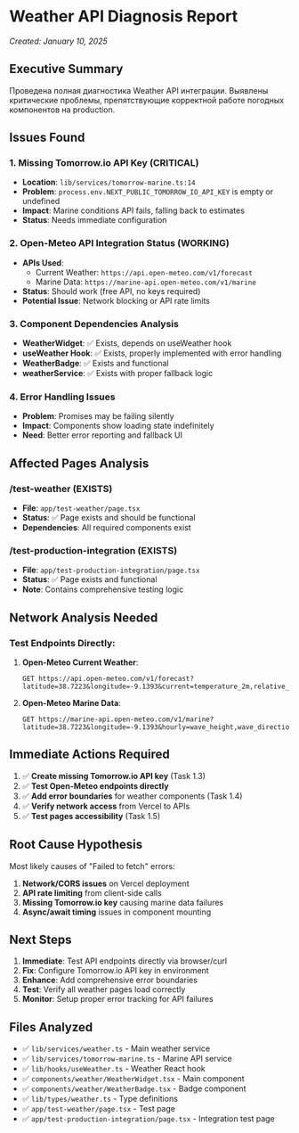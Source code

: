 # Weather API Diagnosis Report
*Created: January 10, 2025*

## Executive Summary
Проведена полная диагностика Weather API интеграции. Выявлены критические проблемы, препятствующие корректной работе погодных компонентов на production.

## Issues Found

### 1. Missing Tomorrow.io API Key (CRITICAL)
- **Location**: `lib/services/tomorrow-marine.ts:14`
- **Problem**: `process.env.NEXT_PUBLIC_TOMORROW_IO_API_KEY` is empty or undefined
- **Impact**: Marine conditions API fails, falling back to estimates
- **Status**: Needs immediate configuration

### 2. Open-Meteo API Integration Status (WORKING)
- **APIs Used**: 
  - Current Weather: `https://api.open-meteo.com/v1/forecast`
  - Marine Data: `https://marine-api.open-meteo.com/v1/marine`
- **Status**: Should work (free API, no keys required)
- **Potential Issue**: Network blocking or API rate limits

### 3. Component Dependencies Analysis
- **WeatherWidget**: ✅ Exists, depends on useWeather hook
- **useWeather Hook**: ✅ Exists, properly implemented with error handling
- **WeatherBadge**: ✅ Exists and functional
- **weatherService**: ✅ Exists with proper fallback logic

### 4. Error Handling Issues
- **Problem**: Promises may be failing silently
- **Impact**: Components show loading state indefinitely
- **Need**: Better error reporting and fallback UI

## Affected Pages Analysis

### /test-weather (EXISTS) 
- **File**: `app/test-weather/page.tsx`
- **Status**: ✅ Page exists and should be functional
- **Dependencies**: All required components exist

### /test-production-integration (EXISTS)
- **File**: `app/test-production-integration/page.tsx` 
- **Status**: ✅ Page exists and functional
- **Note**: Contains comprehensive testing logic

## Network Analysis Needed

### Test Endpoints Directly:
1. **Open-Meteo Current Weather**:
   ```
   GET https://api.open-meteo.com/v1/forecast?latitude=38.7223&longitude=-9.1393&current=temperature_2m,relative_humidity_2m,apparent_temperature,is_day,precipitation,weather_code,cloud_cover,pressure_msl,wind_speed_10m,wind_direction_10m,wind_gusts_10m&timezone=auto
   ```

2. **Open-Meteo Marine Data**:
   ```
   GET https://marine-api.open-meteo.com/v1/marine?latitude=38.7223&longitude=-9.1393&hourly=wave_height,wave_direction,wave_period,swell_wave_height,swell_wave_direction,swell_wave_period&timezone=auto&forecast_days=1
   ```

## Immediate Actions Required

1. ✅ **Create missing Tomorrow.io API key** (Task 1.3)
2. ✅ **Test Open-Meteo endpoints directly** 
3. ✅ **Add error boundaries** for weather components (Task 1.4)
4. ✅ **Verify network access** from Vercel to APIs
5. ✅ **Test pages accessibility** (Task 1.5)

## Root Cause Hypothesis

Most likely causes of "Failed to fetch" errors:
1. **Network/CORS issues** on Vercel deployment
2. **API rate limiting** from client-side calls
3. **Missing Tomorrow.io key** causing marine data failures
4. **Async/await timing** issues in component mounting

## Next Steps

1. **Immediate**: Test API endpoints directly via browser/curl
2. **Fix**: Configure Tomorrow.io API key in environment
3. **Enhance**: Add comprehensive error boundaries
4. **Test**: Verify all weather pages load correctly
5. **Monitor**: Setup proper error tracking for API failures

## Files Analyzed
- ✅ `lib/services/weather.ts` - Main weather service
- ✅ `lib/services/tomorrow-marine.ts` - Marine API service  
- ✅ `lib/hooks/useWeather.ts` - Weather React hook
- ✅ `components/weather/WeatherWidget.tsx` - Main component
- ✅ `components/weather/WeatherBadge.tsx` - Badge component
- ✅ `lib/types/weather.ts` - Type definitions
- ✅ `app/test-weather/page.tsx` - Test page
- ✅ `app/test-production-integration/page.tsx` - Integration test page
